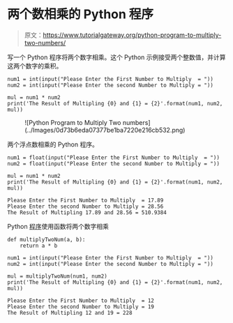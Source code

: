 # 两个数相乘的 Python 程序

> 原文：<https://www.tutorialgateway.org/python-program-to-multiply-two-numbers/>

写一个 Python 程序将两个数字相乘。这个 Python 示例接受两个整数值，并计算这两个数字的乘积。

```
num1 = int(input("Please Enter the First Number to Multiply  = "))
num2 = int(input("Please Enter the second Number to Multiply = "))

mul = num1 * num2
print('The Result of Multipling {0} and {1} = {2}'.format(num1, num2, mul))
```

<figure class="wp-block-image size-large">![Python Program to Multiply Two numbers](../Images/0d73b6eda07377be1ba7220e216cb532.png)</figure>

两个浮点数相乘的 Python 程序。

```
num1 = float(input("Please Enter the First Number to Multiply  = "))
num2 = float(input("Please Enter the second Number to Multiply = "))

mul = num1 * num2
print('The Result of Multipling {0} and {1} = {2}'.format(num1, num2, mul))
```

```
Please Enter the First Number to Multiply  = 17.89
Please Enter the second Number to Multiply = 28.56
The Result of Multipling 17.89 and 28.56 = 510.9384
```

Python [程序](https://www.tutorialgateway.org/python-programming-examples/)使用函数将两个数字相乘

```
def multiplyTwoNum(a, b):
    return a * b

num1 = int(input("Please Enter the First Number to Multiply  = "))
num2 = int(input("Please Enter the second Number to Multiply = "))

mul = multiplyTwoNum(num1, num2)
print('The Result of Multipling {0} and {1} = {2}'.format(num1, num2, mul))
```

```
Please Enter the First Number to Multiply  = 12
Please Enter the second Number to Multiply = 19
The Result of Multipling 12 and 19 = 228
```